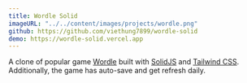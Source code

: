 ```yaml
---
title: Wordle Solid
imageURL: "../../content/images/projects/wordle.png"
github: https://github.com/viethung7899/wordle-solid
demo: https://wordle-solid.vercel.app
---
```


A clone of popular game [Wordle](https://www.nytimes.com/games/wordle/index) 
built with [SolidJS](https://www.solidjs.com/) and [Tailwind CSS](https://tailwindcss.com/).
Additionally, the game has auto-save and get refresh daily.

